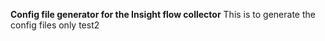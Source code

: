 **Config file generator for the Insight flow collector**
This is to generate the config files only
test2